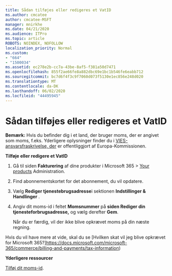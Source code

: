 ```yaml
---
title: Sådan tilføjes eller redigeres et VatID
ms.author: cmcatee
author: cmcatee-MSFT
manager: mnirkhe
ms.date: 04/21/2020
ms.audience: ITPro
ms.topic: article
ROBOTS: NOINDEX, NOFOLLOW
localization_priority: Normal
ms.custom:
- "664"
- "1500034"
ms.assetid: ec278e2b-cc7a-43be-8af5-f381a50d7471
ms.openlocfilehash: 855f2ae66fe8a882dbc69e1bc1b546fe6eabb712
ms.sourcegitcommit: bc7d6f4f3c9f7060d073f5130e1ec856e248d020
ms.translationtype: MT
ms.contentlocale: da-DK
ms.lasthandoff: 06/02/2020
ms.locfileid: "44495945"
---
```

# <a name="how-to-add-or-edit-a-vatid"></a>Sådan tilføjes eller redigeres et VatID

**Bemærk:** Hvis du befinder dig i et land, der bruger moms, der er angivet som moms, f.eks. Yderligere oplysninger finder du i [VIES-ansvarsfraskrivelse, der](https://go.microsoft.com/fwlink/p/?LinkID=841741) er offentliggjort af Europa-Kommissionen.

**Tilføje eller redigere et VatID**

1. Gå til siden **Fakturering** af dine produkter i Microsoft 365 \> [Your products](https://go.microsoft.com/fwlink/p/?linkid=842054) Administration.

2. Find abonnementskortet for det abonnement, du vil opdatere.

3. Vælg **Rediger tjenestebrugsadresse**i sektionen **Indstillinger & Handlinger** .

4. Angiv dit moms-id i feltet **Momsnummer** på **siden Rediger din tjenesteforbrugsadresse,** og vælg derefter **Gem**.

    Når du er færdig, vil der ikke blive opkrævet moms på din næste regning.

Hvis du vil have mere at vide, skal du se [Hvilken skat vil jeg blive opkrævet for Microsoft 365?]https://docs.microsoft.com/microsoft-365/commerce/billing-and-payments/tax-information)

**Yderligere ressourcer**

[Tilføj dit moms-id](https://docs.microsoft.com/microsoft-365/commerce/billing-and-payments/tax-information?view=o365-worldwide#add-your-vat-id-eu-countries-only).